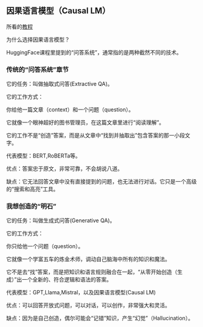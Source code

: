 ## 因果语言模型（Causal LM）

所看的[教程](https://huggingface.co/learn/llm-course/zh-CN/chapter7/6?fw=pt)

为什么选择因果语言模型？

HuggingFace课程里提到的“问答系统”，通常指的是两种截然不同的技术。

### 传统的“问答系统”章节

它的任务：叫做抽取式问答(Extractive QA)。

它的工作方式：

你给他一篇文章（context）和一个问题（question）。

它就像一个眼神超好的图书管理员，在这篇文章里进行“阅读理解”。

它的工作不是“创造”答案，而是从文章中“找到并抽取出”包含答案的那一小段文字。

代表模型：BERT,RoBERTa等。

优点：答案忠于原文，非常可靠，不会胡说八道。

缺点：它无法回答文章中没有直接提到的问题，也无法进行对话。它只是一个高级的“搜索和高亮”工具。

### 我想创造的“明石”

它的任务：叫做生成式问答(Generative QA)。

它的工作方式：

你只给他一个问题（question）。

它就像一个学富五车的炼金术师，调动自己脑海中所有的知识和魔法。

它不是去“找”答案，而是把知识和语言规则融合在一起，“从零开始创造（生成）”出一个全新的、符合逻辑和语法的答案。

代表模型：GPT,Llama,Mistral，以及因果语言模型(Causal LM)

优点：可以回答开放式问题，可以对话，可以创作，非常强大和灵活。

缺点：因为是自己创造，偶尔可能会“记错”知识，产生“幻觉”（Hallucination）。

